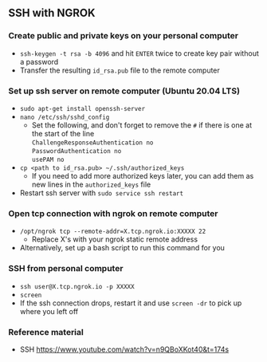 ## SSH with NGROK

### Create public and private keys on your personal computer
- ```ssh-keygen -t rsa -b 4096``` and hit ```ENTER``` twice to create key pair without a password
- Transfer the resulting ```id_rsa.pub``` file to the remote computer

### Set up ssh server on remote computer (Ubuntu 20.04 LTS)
- ```sudo apt-get install openssh-server```
- ```nano /etc/ssh/sshd_config```
  - Set the following, and don't forget to remove the ```#``` if there is one at the start of the line\
  ```ChallengeResponseAuthentication no```\
  ```PasswordAuthentication no```\
  ```usePAM no```
- ```cp <path to id_rsa.pub> ~/.ssh/authorized_keys```
  - If you need to add more authorized keys later, you can add them as new lines in the ```authorized_keys``` file
- Restart ssh server with ```sudo service ssh restart```

### Open tcp connection with ngrok on remote computer
- ```/opt/ngrok tcp --remote-addr=X.tcp.ngrok.io:XXXXX 22```
  - Replace X's with your ngrok static remote address
- Alternatively, set up a bash script to run this command for you

### SSH from personal computer
- ```ssh user@X.tcp.ngrok.io -p XXXXX```
- ```screen```
- If the ssh connection drops, restart it and use ```screen -dr``` to pick up where you left off

### Reference material
- SSH https://www.youtube.com/watch?v=n9QBoXKot40&t=174s
